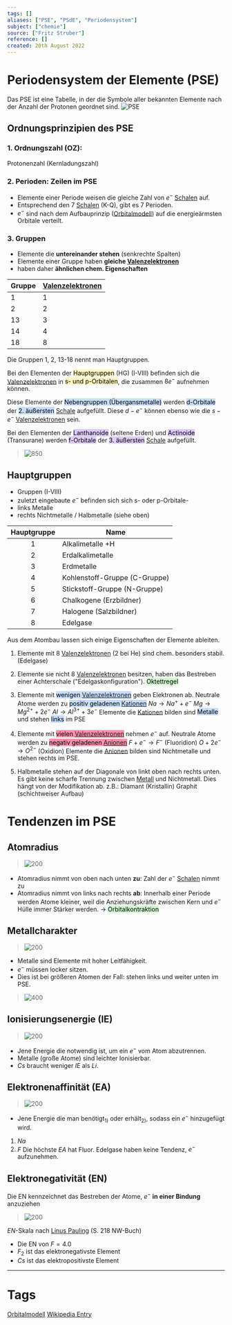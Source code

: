 ```yaml
---
tags: []
aliases: ["PSE", "PSdE", "Periodensystem"]
subject: ["chemie"]
source: ["Fritz Struber"]
reference: []
created: 20th August 2022
---
```


# Periodensystem der Elemente (PSE)
Das PSE ist eine Tabelle, in der die Symbole aller bekannten Elemente nach der Anzahl der Protonen geordnet sind.
![PSE](chemie/assets/PSE.png)
## Ordnungsprinzipien des PSE
### 1. Ordnungszahl (OZ):
Protonenzahl (Kernladungszahl)
### 2. Perioden: **Zeilen** im PSE
- Elemente einer Periode weisen die gleiche Zahl von $e^{-}$ [Schalen](chemie/Orbitalmodell.md) auf.
- Entsprechend den 7 [Schalen](chemie/Orbitalmodell.md) (K-Q), gibt es 7 Perioden.
- $e^{-}$ sind nach dem Aufbauprinzip ([Orbitalmodell](chemie/Orbitalmodell.md)) auf die energieärmsten Orbitale verteilt.
### 3. Gruppen
- Elemente die **untereinander stehen** (senkrechte Spalten)
- Elemente einer Gruppe haben **gleiche [Valenzelektronen](chemie/Valenzelektronen.md)**
- haben daher **ähnlichen chem. Eigenschaften**

| Gruppe | [Valenzelektronen](chemie/Valenzelektronen.md) |
| ------ | -------------------- |
| 1      | 1                    |
| 2      | 2                    |
| 13     | 3                    |
| 14     | 4                    |
| 18     | 8                    |

Die Gruppen 1, 2, 13-18 nennt man Hauptgruppen.

Bei den Elementen der <mark style="background: #FFF3A3A6;">Hauptgruppen</mark> (HG) (I-VIII) befinden sich die [Valenzelektronen](chemie/Valenzelektronen.md) in <mark style="background: #FFF3A3A6;">s- und p-Orbitalen</mark>, die zusammen $8 e^{-}$ aufnehmen können.

Diese Elemente der <mark style="background: #ADCCFFA6;">Nebengruppen (Übergansmetalle)</mark> werden <mark style="background: #ADCCFFA6;">d-Orbitale</mark> der <mark style="background: #ADCCFFA6;">2. äußersten</mark> [Schale](chemie/Orbitalmodell.md) aufgefüllt.
Diese $d-e^{-}$ können ebenso wie die $s-e^{-}$ [Valenzelektronen](chemie/Valenzelektronen.md) sein.

Bei den Elementen der <mark style="background: #D2B3FFA6;">Lanthanoide</mark> (seltene Erden) und <mark style="background: #D2B3FFA6;">Actinoide</mark> (Transurane) werden <mark style="background: #D2B3FFA6;">f-Orbitale</mark> der <mark style="background: #D2B3FFA6;">3. äußersten</mark> [Schale](chemie/Orbitalmodell.md) aufgefüllt.

>![850](chemie/assets/pse-orbs.png)

## Hauptgruppen
- Gruppen (I-VIII)
- zuletzt eingebaute $e^{-}$ befinden sich sich s- oder p-Orbitale-
- links Metalle
- rechts Nichtmetalle / Halbmetalle (siehe oben)

| Hauptgruppe | Name                          |
|:-----------:| ----------------------------- |
|      1      | Alkalimetalle +H              |
|      2      | Erdalkalimetalle              |
|      3      | Erdmetalle                    |
|      4      | Kohlenstoff-Gruppe (C-Gruppe) |
|      5      | Stickstoff-Gruppe (N-Gruppe)  |
|      6      | Chalkogene (Erzbildner)       |
|      7      | Halogene (Salzbildner)        |
|      8      | Edelgase                      |

Aus dem Atombau lassen sich einige Eigenschaften der Elemente ableiten.
1. Elemente mit 8 [Valenzelektronen](chemie/Valenzelektronen.md) (2 bei He) sind chem. besonders stabil. (Edelgase)
2. Elemente sie nicht 8 [Valenzelektronen](chemie/Valenzelektronen.md) besitzen, haben das Bestreben einer Achterschale ("Edelgaskonfiguration"). <mark style="background: #BBFABBA6;">Oktettregel</mark> 
3. Elemente mit <mark style="background: #ADCCFFA6;">wenigen [Valenzelektronen](chemie/Valenzelektronen.md)</mark> geben Elektronen ab.
   Neutrale Atome werden zu <mark style="background: #ADCCFFA6;">positiv geladenen [Kationen](chemie/Ionenbindung.md)</mark> 
   $Na\longrightarrow Na^{+}+e^{-}$
   $Mg\longrightarrow Mg^{2+}+2e^{-}$
   $Al\longrightarrow Al^{3+}+3e^{-}$
   Elemente die [Kationen](chemie/Ionenbindung.md) bilden sind <mark style="background: #ADCCFFA6;">Metalle</mark> und stehen <mark style="background: #ADCCFFA6;">links</mark> im PSE


4. Elemente mit <mark style="background: #FF5582A6;">vielen [Valenzelektronen](chemie/Valenzelektronen.md)</mark> nehmen $e^{-}$ auf.
   Neutrale Atome werden zu <mark style="background: #FF5582A6;">negativ geladenen [Anionen](chemie/Ionenbindung.md)</mark>
	$F+e^{-}\longrightarrow F^{-}$ (Fluoridion)
	$O+2e^{-}\longrightarrow O^{2-}$ (Oxidion)
	Elemente die [Anionen](chemie/Ionenbindung.md) bilden sind Nichtmetalle und stehen rechts im PSE.
5. Halbmetalle stehen auf der Diagonale von linkt oben nach rechts unten.
	Es gibt keine scharfe Trennung zwischen [Metall](chemie/Metallbindung.md) und Nichtmetall. Dies hängt von der Modifikation ab.
	z.B.: Diamant (Kristallin)
	Graphit (schichtweiser Aufbau)

# Tendenzen im PSE
## Atomradius
>![200](chemie/assets/x-ab_y-zu.png)
- Atomradius nimmt von oben nach unten **zu**:
  Zahl der $e^{-}$ [Schalen](chemie/Orbitalmodell.md) nimmt zu
- Atomradius nimmt von links nach rechts **ab**:
  Innerhalb einer Periode werden Atome kleiner, weil die Anziehungskräfte zwischen Kern und $e^{-}$ Hülle immer Stärker werden.
  $\rightarrow$ <mark style="background: #BBFABBA6;">Orbitalkontraktion</mark>
   
## Metallcharakter
>![200](chemie/assets/x-ab_y-zu.png)
- Metalle sind Elemente mit hoher Leitfähigkeit.
- $e^{-}$ müssen locker sitzen.
- Dies ist bei größeren Atomen der Fall: stehen links und weiter unten im PSE.

>![400](chemie/assets/LiCsAtome.png)
## Ionisierungsenergie (IE)
>![200](chemie/assets/x-zu_y-ab.png)
- Jene Energie die notwendig ist, um ein $e^{-}$ vom Atom abzutrennen.
- Metalle (große Atome) sind leichter Ionisierbar.
- $Cs$ braucht weniger *IE* als $Li$.
## Elektronenaffinität (EA)
>![200](chemie/assets/x-zu_y-ab.png)
- Jene Energie die man benötigt$_{1)}$ oder erhält$_{2)}$, sodass ein $e^{-}$ hinzugefügt wird.
1. $Na$
2. $F$
Die höchste *EA* hat Fluor.
Edelgase haben keine Tendenz, $e^{-}$ aufzunehmen.
## Elektronegativität (EN)
Die EN kennzeichnet das Bestreben der Atome, $e^{-}$ **in einer Bindung** anzuziehen
>![200](chemie/assets/x-zu_y-ab.png)

*EN*-Skala nach [Linus Pauling](https://de.wikipedia.org/wiki/Periodensystem#Elektronegativit%C3%A4t) (S. 218 NW-Buch)
- Die EN von $F=4.0$
- $F_{2}$ ist das elektronegativste Element
- $Cs$ ist das elektropositivste Element


---
# Tags
[Orbitalmodell](chemie/Orbitalmodell.md)
[Wikipedia Entry](https://de.wikipedia.org/wiki/Periodensystem)